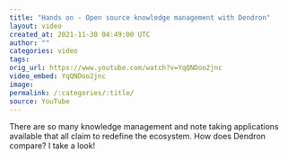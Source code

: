 ```yaml
---
title: "Hands on - Open source knowledge management with Dendron"
layout: video
created_at: 2021-11-30 04:49:00 UTC
author: ""
categories: video
tags: 
orig_url: https://www.youtube.com/watch?v=YqQNDoo2jnc
video_embed: YqQNDoo2jnc
image:
permalink: /:categories/:title/
source: YouTube
---
```

There are so many knowledge management and note taking applications available that all claim to redefine the ecosystem. How does Dendron compare? I take a look!